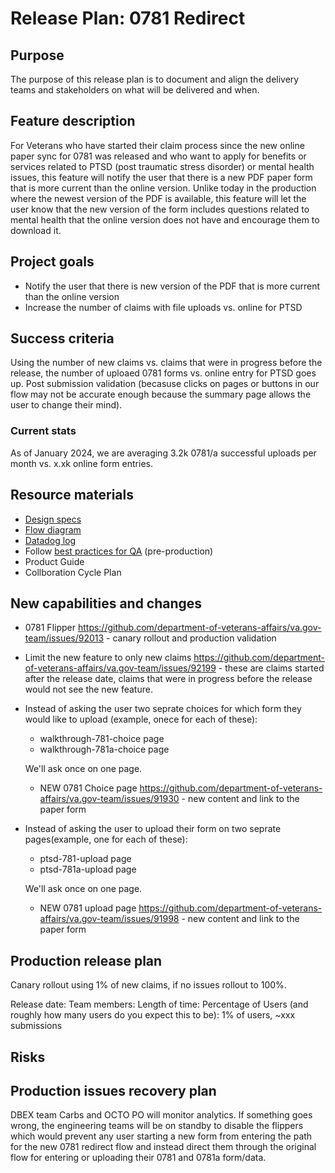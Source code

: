 # Release Plan: 0781 Redirect  

## Purpose
The purpose of this release plan is to document and align the delivery teams and stakeholders on what will be delivered and when. 

## Feature description
For Veterans who have started their claim process since the new online paper sync for 0781 was released and who want to apply for benefits or services related to PTSD (post traumatic stress disorder) or mental health issues, this feature will notify the user that there is a new PDF paper form that is more current than the online version. Unlike today in the production where the newest version of the PDF is available, this feature will let the user know that the new version of the form includes questions related to mental health that the online version does not have and encourage them to download it.

## Project goals
- Notify the user that there is new version of the PDF that is more current than the online version
- Increase the number of claims with file uploads vs. online for PTSD 

## Success criteria
Using the number of new claims vs. claims that were in progress before the release, the number of uploaed 0781 forms vs. online entry for PTSD goes up. 
Post submission validation (becasuse clicks on pages or buttons in our flow may not be accurate enough because the summary page allows the user to change their mind). 

### Current stats
As of January 2024, we are averaging 3.2k 0781/a successful uploads per month vs. x.xk online form entries. 

## Resource materials
- [Design specs](https://www.figma.com/design/r3Aj9FtLFS989mlVeBsgJg/0781-Redesign?node-id=7355-119960&t=qKSlGlTXqNCK0gRW-4)
- [Flow diagram](https://lucid.app/lucidchart/3c8b77ee-d557-4e3c-aa71-72b91a19f8f9/edit?invitationId=inv_2aad0e84-4c60-48b5-88ba-32ccb30dc5d3&page=Aty-zM1V_zGj#)
- [Datadog log](https://vagov.ddog-gov.com/logs?query=%40application%3Avets-api-worker%20%40environment%3Aproduction%20%40named_tags.class%3A%22EVSS%3A%3ADisabilityCompensationForm%3A%3ASubmitForm0781%22%20%40payload.status%3Asuccess%20&agg_m=count&agg_m_source=base&agg_t=count&cols=%40payload.error_message%2C%40payload.submission_id%2C%40payload.saved_claim_id%2C%40payload.job_id&fromUser=true&messageDisplay=inline&refresh_mode=paused&step=2592000000&storage=online_archives&stream_sort=time%2Casc&view=spans&viz=timeseries&from_ts=1704085200000&to_ts=1725249540000&live=false)
- Follow [best practices for QA](https://depo-platform-documentation.scrollhelp.site/developer-docs/qa-and-accessibility-testing) (pre-production)
- Product Guide
- Collboration Cycle Plan

## New capabilities and changes
- 0781 Flipper https://github.com/department-of-veterans-affairs/va.gov-team/issues/92013 - canary rollout and production validation

- Limit the new feature to only new claims https://github.com/department-of-veterans-affairs/va.gov-team/issues/92199 - these are claims started after the release date, claims that were in progress before the release would not see the new feature. 

- Instead of asking the user two seprate choices for which form they would like to upload (example, onece for each of these): 
  - walkthrough-781-choice page
  - walkthrough-781a-choice page
    
  We'll ask once on one page.
  - NEW 0781 Choice page https://github.com/department-of-veterans-affairs/va.gov-team/issues/91930 - new content and link to the paper form

- Instead of asking the user to upload their form on two seprate pages(example, one for each of these): 
  - ptsd-781-upload page
  - ptsd-781a-upload page
 
  We'll ask once on one page.     
  - NEW 0781 upload page https://github.com/department-of-veterans-affairs/va.gov-team/issues/91998 - new content and link to the paper form

## Production release plan
Canary rollout using 1% of new claims, if no issues rollout to 100%. 

Release date: 
Team members: 
Length of time: 
Percentage of Users (and roughly how many users do you expect this to be): 1% of users, ~xxx submissions



## Risks

## Production issues recovery plan
DBEX team Carbs and OCTO PO will monitor analytics. If something goes wrong, the engineering teams will be on standby to disable the flippers which would prevent any user starting a new form from entering the path for the new 0781 redirect flow and instead direct them through the original flow for entering or uploading their 0781 and 0781a form/data. 


